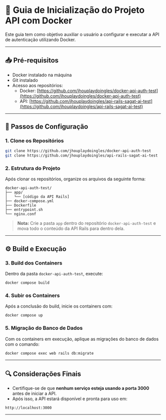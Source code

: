 
# 🚀 Guia de Inicialização do Projeto API com Docker

Este guia tem como objetivo auxiliar o usuário a configurar e executar a API de autenticação utilizando Docker.

---

## 📥 Pré-requisitos

- Docker instalado na máquina
- Git instalado
- Acesso aos repositórios:
  - Docker: [https://github.com/jhouplaydoingles/docker-api-auth-test](https://github.com/jhouplaydoingles/docker-api-auth-test)
  - API: [https://github.com/jhouplaydoingles/api-rails-sagat-ai-test](https://github.com/jhouplaydoingles/api-rails-sagat-ai-test)

---

## 🧰 Passos de Configuração

### 1. Clone os Repositórios

```bash
git clone https://github.com/jhouplaydoingles/docker-api-auth-test
git clone https://github.com/jhouplaydoingles/api-rails-sagat-ai-test
```

### 2. Estrutura do Projeto

Após clonar os repositórios, organize os arquivos da seguinte forma:

```
docker-api-auth-test/
├── app/
│   └── [código da API Rails]
├── docker-compose.yml
├── Dockerfile
├── entrypoint.sh
└── nginx.conf
```

> **Nota:** Crie a pasta `app` dentro do repositório `docker-api-auth-test` e mova todo o conteúdo da API Rails para dentro dela.

---

## ⚙️ Build e Execução

### 3. Build dos Containers

Dentro da pasta `docker-api-auth-test`, execute:

```bash
docker compose build
```

### 4. Subir os Containers

Após a conclusão do build, inicie os containers com:

```bash
docker compose up
```

### 5. Migração do Banco de Dados

Com os containers em execução, aplique as migrações do banco de dados com o comando:

```bash
docker compose exec web rails db:migrate
```

---

## 🔍 Considerações Finais

- Certifique-se de que **nenhum serviço esteja usando a porta 3000** antes de iniciar a API.
- Após isso, a API estará disponível e pronta para uso em:

```
http://localhost:3000
```

---
